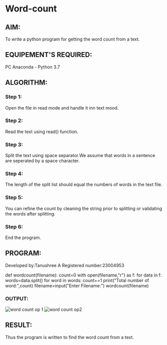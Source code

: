 # Word-count
## AIM:
To write a python program for getting the word count from a text.
## EQUIPEMENT'S REQUIRED: 
PC
Anaconda - Python 3.7
## ALGORITHM: 
### Step 1:
Open the file in read mode and handle it inn text mood.
### Step 2: 
 Read the text using read() function.
### Step 3: 
Split the text using space separator.We assume that words in a sentence are seperated by a space character.
### Step 4:  
The length of the split list should equal the numbers of words in the text file.
### Step 5: 
You can refine the count by cleaning the string prior to splitting or validating the words after splitting.
### Step 6: 
End the program.
## PROGRAM:
Developed by:Tanushree A
Registered number:23004953

def wordcount(filename):
    count=0
    with open(filename,"r") as f:
        for data in f:
            words=data.split()
            for word in words:
                count+=1
     print("Total number of word:",count)
     filename=input("Enter Filename:")
     wordcount(filename)
  
### OUTPUT:

![word count op 1](https://github.com/Tanug25/Word-count/assets/138849166/4466e488-90a0-4865-b768-879b2218074f)
![word count op2](https://github.com/Tanug25/Word-count/assets/138849166/4cefc633-58de-4459-96fb-d965696cf835)


## RESULT:

Thus the program is written to find the word count from a text.
